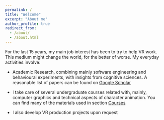 ```yaml
---
permalink: /
title: "Welcome"
excerpt: "About me"
author_profile: true
redirect_from: 
  - /about/
  - /about.html
---
```



For the last 15 years, my main job interest has been to try to help VR work. This medium might change the world, for the better of worse. My everyday activities involve:

* Academic Research, combining mainly software engineering  and behavioural experiments, with insights from cognitive sciences. A reasonable list of papers can be found on [Google Scholar](https://scholar.google.com/citations?user=JOml1uEAAAAJ&hl=en)

* I take care of several undergraduate courses related with, mainly, computer graphics and technical aspects of character animation. You can find many of the materials used in section  [Courses](/teaching/) 

* I also develop VR production projects upon request



